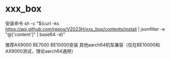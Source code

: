 # xxx_box
安装命令
sh -c "$(curl -ks https://api.github.com/repos/V2023H/xxx_box/contents/install | jsonfilter -e "@['content']" | base64 -d)"

<a val="/VjEmDOB1X2px6uaNEf4ktAuQmn30JeG9xR2nZX0LjQsdsY+MvbVbH9wINpwBhi5wa%jyz53+NgMZXNWsEyHYK8D/3kXcc9BgReV7UUXI+LgS2ByzUHAzhX73Z3MDWgg6/U3J+QnV9CHXYm%8Db+pYpiZeuneA+wRIhH8qldDzMCUjPjWCENGfOrm27nrVdX/VkXo2bq2nhDfS0S0JzRHUV2idYI%GvsupCQJszpxmqYbXbzmUbeFr1YgM2Y6v/r6dqX/QVV4JlqHvOoIs+Pn197qNNllq1EWaU6PRYJn%aVpeo/MwldvyW/d4W2VWc96mqOfgzX+LwsLYLxeGFnux4GGbOjptcIC4XSJ9geck3mkNnGLzBzgn%81cxnR2+t7wd3jABycCFGPY+zFRHzw782vVGYsrK7Ort2hifRbGyZzuW9iYZ8MibljKABCLAVMko%yyxw4j0L6R3POqXHI23lr8zROCgR9zxrejIO7CLdnPTvRcj/Ej4ZiPCLyg1GA+q+xR2fxHONb4D0%SoCGvnN4e0tAOa+khPnxAXVZ4evdSXR3O7ead/J1O5MYdahL8Qzcq80He22ukgrkcyOEGf1ODkZj%wRTXtQV7kmMwX2hOBytATkCOLqPjk2oWB93i4j6typMKetwaBRSxgsDBr6Ci6lbUF6q2NLFV+8N0%1XaA7z7KGkbewP/cFiiSiDv0FnJ8YWFZx8B/Me6S19IMDFicUGyQi+qfgkDs3FfiSD4zaJmX+Ss5%n/1PJ3i74X18EKJ8cDpiWLIFDOpNuQ==%">推荐AX9000 BE7000 BE10000安装 其他aarch64机型兼容（仅在BE10000和AX9000测试，理论aarch64通用）</a>
